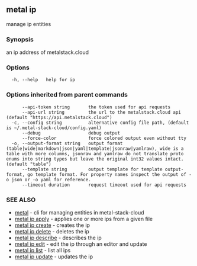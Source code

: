 ## metal ip

manage ip entities

### Synopsis

an ip address of metalstack.cloud

### Options

```
  -h, --help   help for ip
```

### Options inherited from parent commands

```
      --api-token string       the token used for api requests
      --api-url string         the url to the metalstack.cloud api (default "https://api.metalstack.cloud")
  -c, --config string          alternative config file path, (default is ~/.metal-stack-cloud/config.yaml)
      --debug                  debug output
      --force-color            force colored output even without tty
  -o, --output-format string   output format (table|wide|markdown|json|yaml|template|jsonraw|yamlraw), wide is a table with more columns, jsonraw and yamlraw do not translate proto enums into string types but leave the original int32 values intact. (default "table")
      --template string        output template for template output-format, go template format. For property names inspect the output of -o json or -o yaml for reference.
      --timeout duration       request timeout used for api requests
```

### SEE ALSO

* [metal](metal.md)	 - cli for managing entities in metal-stack-cloud
* [metal ip apply](metal_ip_apply.md)	 - applies one or more ips from a given file
* [metal ip create](metal_ip_create.md)	 - creates the ip
* [metal ip delete](metal_ip_delete.md)	 - deletes the ip
* [metal ip describe](metal_ip_describe.md)	 - describes the ip
* [metal ip edit](metal_ip_edit.md)	 - edit the ip through an editor and update
* [metal ip list](metal_ip_list.md)	 - list all ips
* [metal ip update](metal_ip_update.md)	 - updates the ip

